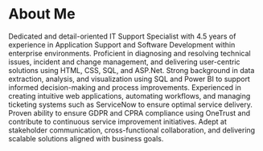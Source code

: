 # About Me

Dedicated and detail-oriented IT Support Specialist with 4.5 years of experience in Application Support and Software Development within enterprise environments. Proficient in diagnosing and resolving technical issues, incident and change management, and delivering user-centric solutions using HTML, CSS, SQL, and ASP.Net. Strong background in data extraction, analysis, and visualization using SQL and Power BI to support informed decision-making and process improvements. Experienced in creating intuitive web applications, automating workflows, and managing ticketing systems such as ServiceNow to ensure optimal service delivery. Proven ability to ensure GDPR and CPRA compliance using OneTrust and contribute to continuous service improvement initiatives. Adept at stakeholder communication, cross-functional collaboration, and delivering scalable solutions aligned with business goals.

